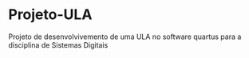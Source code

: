 # Projeto-ULA
Projeto de desenvolvivemento de uma ULA no software quartus para a disciplina de Sistemas Digitais
